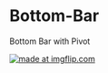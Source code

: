 # Bottom-Bar
Bottom Bar with Pivot

<a href="https://imgflip.com/gif/1y9vcw"><img src="https://i.imgflip.com/1y9vcw.gif" title="made at imgflip.com"/></a>
